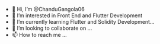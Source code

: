 - 👋 Hi, I’m @ChanduGangola06
- 👀 I’m interested in Front End and Flutter Development
- 🌱 I’m currently learning Flutter and Solidity Development...
- 💞️ I’m looking to collaborate on ...
- 📫 How to reach me ...

<!---
ChanduGangola06/ChanduGangola06 is a ✨ special ✨ repository because its `README.md` (this file) appears on your GitHub profile.
You can click the Preview link to take a look at your changes.
--->
